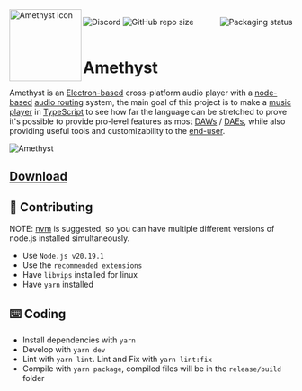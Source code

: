 <img align="left" src="https://github.com/Geoxor/Amethyst/raw/master/assets/icon.png?raw=true" alt="Amethyst icon" width="128">

![Discord](https://img.shields.io/discord/385387666415550474?label=Discord&logo=discord&style=flat)
![GitHub repo size](https://img.shields.io/github/repo-size/geoxor/amethyst?label=Size)
<a href="https://repology.org/project/amethyst-player/versions">
    <img src="https://repology.org/badge/vertical-allrepos/amethyst-player.svg" alt="Packaging status" align="right">
</a>
<br>
<br>
# Amethyst

Amethyst is an [Electron-based](https://electronjs.org/) cross-platform audio player with a [node-based](https://en.wikipedia.org/wiki/Node_graph_architecture) [audio routing](https://en.wikipedia.org/wiki/Audio_signal_flow) system, the main goal of this project is to make a [music player](https://en.wikipedia.org/wiki/Media_player_software) in [TypeScript](https://www.typescriptlang.org/) to see how far the language can be stretched to prove it's possible to provide pro-level features as most [DAWs](https://en.wikipedia.org/wiki/Digital_audio_workstation) / [DAEs](https://en.wikipedia.org/wiki/Audio_editing_software), while also providing useful tools and customizability to the [end-user](https://en.wikipedia.org/wiki/End_user).

![Amethyst](https://github.com/user-attachments/assets/72eb8bf2-55af-49da-9950-2995f375426a)


## [Download](https://amethyst.geoxor.moe/introduction)

## 📝 Contributing

NOTE: [nvm](https://github.com/nvm-sh/nvm) is suggested, so you can have multiple different versions of node.js installed simultaneously.

- Use `Node.js v20.19.1`
- Use the `recommended extensions`
- Have `libvips` installed for linux
- Have `yarn` installed

## ⌨️ Coding

- Install dependencies with `yarn`
- Develop with `yarn dev`
- Lint with `yarn lint`. Lint and Fix with `yarn lint:fix`
- Compile with `yarn package`, compiled files will be in the `release/build` folder
